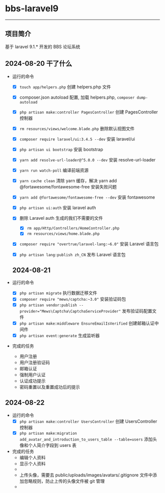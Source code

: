 # bbs-laravel9

---

## 项目简介
基于 laravel 9.1.* 开发的 BBS 论坛系统

## 2024-08-20 干了什么
- 运行的命令
  - [x] `touch app/helpers.php` 创建 helpers.php 文件
  - [x] composer.json autoload 配置, 加载 helpers.php, `composer dump-autoload`
  - [x] `php artisan make:controller PagesController` 创建 PagesController 控制器
  - [x] `rm resources/views/welcome.blade.php` 删除默认视图文件
  - [x] `composer require laravel/ui:3.4.5 --dev` 安装 laravel/ui
  - [x] `php artisan ui bootstrap` 安装 bootstrap
  - [x] `yarn add resolve-url-loader@^5.0.0 --dev` 安装 resolve-url-loader
  - [x] `yarn run watch-poll` 编译前端资源
  - [x] `yarn cache clean` 清除 yarn 缓存，解决 yarn add @fortawesome/fontawesome-free 安装失败问题
  - [x] `yarn add @fortawesome/fontawesome-free --dev` 安装 fontawesome
  - [x] `php artisan ui:auth` 安装 laravel auth
  - [x] 删除 Laravel auth 生成的我们不需要的文件
      - [x] `rm app/Http/Controllers/HomeController.php`
      - [x] `rm resources/views/home.blade.php`
  - [x] `composer require "overtrue/laravel-lang:~6.0"` 安装 Laravel 语言包
  - [x] `php artisan lang:publish zh_CN` 发布 Laravel 语言包
 

  ## 2024-08-21

- 运行的命令
  - [x] `php artisan migrate` 执行数据迁移文件
  - [x] `composer require "mews/captcha:~3.0"` 安装验证码包
  - [x] `php artisan vendor:publish --provider="Mews\Captcha\CaptchaServiceProvider"` 发布验证码配置文件
  - [x] `php artisan make:middleware EnsureEmailIsVerified` 创建邮箱认证中间件
  - [x] `php artisan event:generate` 生成监听器
- 完成的任务
  - 用户注册
  - 用户注册验证码
  - 邮箱认证
  - 强制用户认证
  - 认证成功提示
  - 密码重置以及重置成功后的提示

## 2024-08-22
- 运行的命令
    - [x] `php artisan make:controller UsersController` 创建 UsersController 控制器
    - [x] `php artisan make:migration add_avatar_and_introduction_to_users_table --table=users` 添加头像和个人简介字段到 users 表
- 完成的任务
    - 编辑个人资料
    - 显示个人资料
    - 
    - 上传头像，需要去 public/uploads/images/avatars/.gitignore 文件中添加忽略规则，防止上传的头像文件被 git 管理 
    - 

